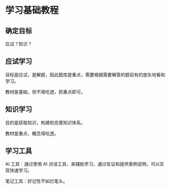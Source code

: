 # 学习基础教程


## 确定目标

应试？知识？

## 应试学习

目标是应试，是解题，因此题库是重点，需要根据需要解答的题目有的放矢地看和学习。

教材是基础，但不用吃透，抓重点即可。

## 知识学习

目的是获取知识，构建和完善知识体系。

教材是重点，概念得吃透。

## 学习工具

AI 工具：通过使用 AI 对话工具，来辅助学习，通过佐证和提供案例说明，可以实现快速学习。

笔记工具：好记性不如烂笔头。

